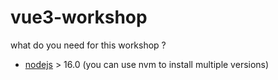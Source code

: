 # vue3-workshop

what do you need for this workshop ?

- [nodejs](https://nodejs.org/en/) > 16.0 (you can use nvm to install multiple versions)